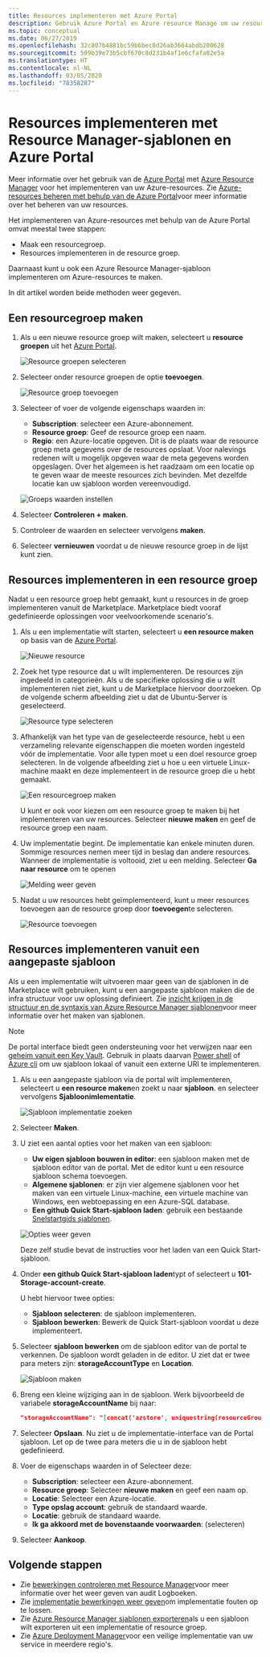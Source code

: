 ```yaml
---
title: Resources implementeren met Azure Portal
description: Gebruik Azure Portal en Azure resource Manage om uw resources te implementeren in een resource groep in uw abonnement.
ms.topic: conceptual
ms.date: 06/27/2019
ms.openlocfilehash: 32c807b4881bc59b6bec0d26ab3664abdb200628
ms.sourcegitcommit: 509b39e73b5cbf670c8d231b4af1e6cfafa82e5a
ms.translationtype: HT
ms.contentlocale: nl-NL
ms.lasthandoff: 03/05/2020
ms.locfileid: "78358287"
---
```

# <a name="deploy-resources-with-resource-manager-templates-and-azure-portal"></a>Resources implementeren met Resource Manager-sjablonen en Azure Portal

Meer informatie over het gebruik van de [Azure Portal](https://portal.azure.com) met [Azure Resource Manager](overview.md) voor het implementeren van uw Azure-resources. Zie [Azure-resources beheren met behulp van de Azure Portal](../management/manage-resources-portal.md)voor meer informatie over het beheren van uw resources.

Het implementeren van Azure-resources met behulp van de Azure Portal omvat meestal twee stappen:

- Maak een resourcegroep.
- Resources implementeren in de resource groep.

Daarnaast kunt u ook een Azure Resource Manager-sjabloon implementeren om Azure-resources te maken.

In dit artikel worden beide methoden weer gegeven.

## <a name="create-a-resource-group"></a>Een resourcegroep maken

1. Als u een nieuwe resource groep wilt maken, selecteert u **resource groepen** uit het [Azure Portal](https://portal.azure.com).

   ![Resource groepen selecteren](./media/deploy-portal/select-resource-groups.png)

1. Selecteer onder resource groepen de optie **toevoegen**.

   ![Resource groep toevoegen](./media/deploy-portal/add-resource-group.png)

1. Selecteer of voer de volgende eigenschaps waarden in:

    - **Subscription**: selecteer een Azure-abonnement.
    - **Resource groep**: Geef de resource groep een naam.
    - **Regio**: een Azure-locatie opgeven. Dit is de plaats waar de resource groep meta gegevens over de resources opslaat. Voor nalevings redenen wilt u mogelijk opgeven waar de meta gegevens worden opgeslagen. Over het algemeen is het raadzaam om een locatie op te geven waar de meeste resources zich bevinden. Met dezelfde locatie kan uw sjabloon worden vereenvoudigd.

   ![Groeps waarden instellen](./media/deploy-portal/set-group-properties.png)

1. Selecteer **Controleren + maken**.
1. Controleer de waarden en selecteer vervolgens **maken**.
1. Selecteer **vernieuwen** voordat u de nieuwe resource groep in de lijst kunt zien.

## <a name="deploy-resources-to-a-resource-group"></a>Resources implementeren in een resource groep

Nadat u een resource groep hebt gemaakt, kunt u resources in de groep implementeren vanuit de Marketplace. Marketplace biedt vooraf gedefinieerde oplossingen voor veelvoorkomende scenario's.

1. Als u een implementatie wilt starten, selecteert u **een resource maken** op basis van de [Azure Portal](https://portal.azure.com).

   ![Nieuwe resource](./media/deploy-portal/new-resources.png)

1. Zoek het type resource dat u wilt implementeren. De resources zijn ingedeeld in categorieën. Als u de specifieke oplossing die u wilt implementeren niet ziet, kunt u de Marketplace hiervoor doorzoeken. Op de volgende scherm afbeelding ziet u dat de Ubuntu-Server is geselecteerd.

   ![Resource type selecteren](./media/deploy-portal/select-resource-type.png)

1. Afhankelijk van het type van de geselecteerde resource, hebt u een verzameling relevante eigenschappen die moeten worden ingesteld vóór de implementatie. Voor alle typen moet u een doel resource groep selecteren. In de volgende afbeelding ziet u hoe u een virtuele Linux-machine maakt en deze implementeert in de resource groep die u hebt gemaakt.

   ![Een resourcegroep maken](./media/deploy-portal/select-existing-group.png)

   U kunt er ook voor kiezen om een resource groep te maken bij het implementeren van uw resources. Selecteer **nieuwe maken** en geef de resource groep een naam.

1. Uw implementatie begint. De implementatie kan enkele minuten duren. Sommige resources nemen meer tijd in beslag dan andere resources. Wanneer de implementatie is voltooid, ziet u een melding. Selecteer **Ga naar resource** om te openen

   ![Melding weer geven](./media/deploy-portal/view-notification.png)

1. Nadat u uw resources hebt geïmplementeerd, kunt u meer resources toevoegen aan de resource groep door **toevoegen**te selecteren.

   ![Resource toevoegen](./media/deploy-portal/add-resource.png)

## <a name="deploy-resources-from-custom-template"></a>Resources implementeren vanuit een aangepaste sjabloon

Als u een implementatie wilt uitvoeren maar geen van de sjablonen in de Marketplace wilt gebruiken, kunt u een aangepaste sjabloon maken die de infra structuur voor uw oplossing definieert. Zie [inzicht krijgen in de structuur en de syntaxis van Azure Resource Manager sjablonen](template-syntax.md)voor meer informatie over het maken van sjablonen.

> [!NOTE]
> De portal interface biedt geen ondersteuning voor het verwijzen naar een [geheim vanuit een Key Vault](key-vault-parameter.md). Gebruik in plaats daarvan [Power shell](deploy-powershell.md) of [Azure cli](deploy-cli.md) om uw sjabloon lokaal of vanuit een externe URI te implementeren.

1. Als u een aangepaste sjabloon via de portal wilt implementeren, selecteert u **een resource maken**en zoekt u naar **sjabloon**. en selecteer vervolgens **Sjabloonimlementatie**.

   ![Sjabloon implementatie zoeken](./media/deploy-portal/search-template.png)

1. Selecteer **Maken**.
1. U ziet een aantal opties voor het maken van een sjabloon:

    - **Uw eigen sjabloon bouwen in editor**: een sjabloon maken met de sjabloon editor van de portal.  Met de editor kunt u een resource sjabloon schema toevoegen.
    - **Algemene sjablonen**: er zijn vier algemene sjablonen voor het maken van een virtuele Linux-machine, een virtuele machine van Windows, een webtoepassing en een Azure-SQL database.
    - **Een github Quick Start-sjabloon laden**: gebruik een bestaande [Snelstartgids sjablonen](https://azure.microsoft.com/resources/templates/).

   ![Opties weer geven](./media/deploy-portal/see-options.png)

    Deze zelf studie bevat de instructies voor het laden van een Quick Start-sjabloon.

1. Onder **een github Quick Start-sjabloon laden**typt of selecteert u **101-Storage-account-create**.

    U hebt hiervoor twee opties:

    - **Sjabloon selecteren**: de sjabloon implementeren.
    - **Sjabloon bewerken**: Bewerk de Quick Start-sjabloon voordat u deze implementeert.

1. Selecteer **sjabloon bewerken** om de sjabloon editor van de portal te verkennen. De sjabloon wordt geladen in de editor. U ziet dat er twee para meters zijn: **storageAccountType** en **Location**.

   ![Sjabloon maken](./media/deploy-portal/show-json.png)

1. Breng een kleine wijziging aan in de sjabloon. Werk bijvoorbeeld de variabele **storageAccountName** bij naar:

    ```json
    "storageAccountName": "[concat('azstore', uniquestring(resourceGroup().id))]"
    ```

1. Selecteer **Opslaan**. Nu ziet u de implementatie-interface van de Portal sjabloon. Let op de twee para meters die u in de sjabloon hebt gedefinieerd.
1. Voer de eigenschaps waarden in of Selecteer deze:

    - **Subscription**: selecteer een Azure-abonnement.
    - **Resource groep**: Selecteer **nieuwe maken** en geef een naam op.
    - **Locatie**: Selecteer een Azure-locatie.
    - **Type opslag account**: gebruik de standaard waarde.
    - **Locatie**: gebruik de standaard waarde.
    - **Ik ga akkoord met de bovenstaande voorwaarden**: (selecteren)

1. Selecteer **Aankoop**.

## <a name="next-steps"></a>Volgende stappen

- Zie [bewerkingen controleren met Resource Manager](../management/view-activity-logs.md)voor meer informatie over het weer geven van audit Logboeken.
- Zie [implementatie bewerkingen weer geven](deployment-history.md)om implementatie fouten op te lossen.
- Zie [Azure Resource Manager sjablonen exporteren](export-template-portal.md)als u een sjabloon wilt exporteren uit een implementatie of resource groep.
- Zie [Azure Deployment Manager](deployment-manager-overview.md)voor een veilige implementatie van uw service in meerdere regio's.
